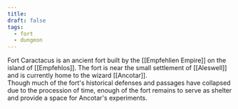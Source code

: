 ```yaml
---
title: 
draft: false
tags:
  - fort
  - dungeon
---
```


Fort Caractacus is an ancient fort built by the [[Empfehlien Empire]] on the island of [[Empfehlos]]. The fort is near the small settlement of [[Aleswell]] and is currently home to the wizard [[Ancotar]].<br>
Though much of the fort's historical defenses and passages have collapsed due to the procession of time, enough of the fort remains to serve as shelter and provide a space for Ancotar's experiments.